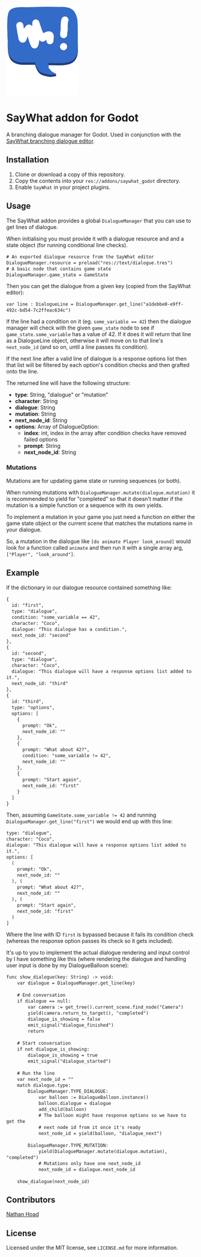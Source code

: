 ![SayWhat logo](assets/logo.svg)

# SayWhat addon for Godot

A branching dialogue manager for Godot. Used in conjunction with the [SayWhat branching dialogue editor](https://nathanhoad.itch.io/saywhat).

## Installation

1. Clone or download a copy of this repository.
2. Copy the contents into your `res://addons/saywhat_godot` directory.
3. Enable `SayWhat` in your project plugins.

## Usage

The SayWhat addon provides a global `DialogueManager` that you can use to get lines of dialogue.

When initialising you must provide it with a dialogue resource and and a state object (for running conditional line checks).

```gdscript
# An exported dialogue resource from the SayWhat editor
DialogueManager.resource = preload("res://text/dialogue.tres")
# A basic node that contains game state
DialogueManager.game_state = GameState
```

Then you can get the dialogue from a given key (copied from the SayWhat editor):

```gdscript
var line : DialogueLine = DialogueManager.get_line("a1debbe0-e9ff-492c-bd54-7c2ffeac634c")
```

If the line had a condition on it (eg. `some_variable == 42`) then the dialogue manager will check with the given `game_state` node to see
if `game_state.some_variable` has a value of 42. If it does it will return that line as a DialogueLine object, otherwise it will move on to that line's
`next_node_id` (and so on, until a line passes its condition).

If the next line after a valid line of dialogue is a response options list then that list will be filtered by each option's condition checks
and then grafted onto the line.

The returned line will have the following structure:

- **type**: String, "dialogue" or "mutation"
- **character**: String
- **dialogue**: String
- **mutation**: String
- **next_node_id**: String
- **options**: Array of DialogueOption:
  - **index**: int, index in the array after condition checks have removed failed options
  - **prompt**: String
  - **next_node_id**: String

### Mutations

Mutations are for updating game state or running sequences (or both).

When running mutations with `DialogueManager.mutate(dialogue.mutation)` it is recommended to yield for "completed" so that it doesn't matter if the mutation is a simple function or a sequence with its own yields.

To implement a mutation in your game you just need a function on either the game state object or the current scene that matches the mutations name in your dialogue.

So, a mutation in the dialogue like `[do animate Player look_around]` would look for a function called `animate` and then run it with a single array arg, `["Player", "look_around"]`.

## Example

If the dictionary in our dialogue resource contained something like:

```
{
  id: "first",
  type: "dialogue",
  condition: "some_variable == 42",
  character: "Coco",
  dialogue: "This dialogue has a condition.",
  next_node_id: "second"
},
{
  id: "second",
  type: "dialogue",
  character: "Coco",
  dialogue: "This dialogue will have a response options list added to it.",
  next_node_id: "third"
},
{
  id: "third",
  type: "options",
  options: [
    {
      prompt: "Ok",
      next_node_id: ""
    },
    {
      prompt: "What about 42?",
      condition: "some_variable != 42",
      next_node_id: ""
    },
    {
      prompt: "Start again",
      next_node_id: "first"
    }
  ]
}
```

Then, assuming `GameState.some_variable != 42` and running `DialogueManager.get_line("first")` we would end up with this line:

```
type: "dialogue",
character: "Coco",
dialogue: "This dialogue will have a response options list added to it.",
options: [
  (
    prompt: "Ok",
    next_node_id: ""
  ), (
    prompt: "What about 42?",
    next_node_id: ""
  ), (
    prompt: "Start again",
    next_node_id: "first"
  )
]
```

Where the line with ID `first` is bypassed because it fails its condition check (whereas the response option passes its check so it gets included).

It's up to you to implement the actual dialogue rendering and input control by I have something like this (where rendering the dialogue and handling user input is done by my DialogueBalloon scene):

```gdscript
func show_dialogue(key: String) -> void:
	var dialogue = DialogueManager.get_line(key)

	# End conversation
	if dialogue == null:
		var camera := get_tree().current_scene.find_node("Camera")
		yield(camera.return_to_target(), "completed")
		dialogue_is_showing = false
		emit_signal("dialogue_finished")
		return

	# Start conversation
	if not dialogue_is_showing:
		dialogue_is_showing = true
		emit_signal("dialogue_started")

	# Run the line
	var next_node_id = ""
	match dialogue.type:
		DialogueManager.TYPE_DIALOGUE:
			var balloon := DialogueBalloon.instance()
			balloon.dialogue = dialogue
			add_child(balloon)
			# The balloon might have response options so we have to get the
			# next node id from it once it's ready
			next_node_id = yield(balloon, "dialogue_next")

		DialogueManager.TYPE_MUTATION:
			yield(DialogueManager.mutate(dialogue.mutation), "completed")
			# Mutations only have one next_node_id
			next_node_id = dialogue.next_node_id

	show_dialogue(next_node_id)
```

## Contributors

[Nathan Hoad](https://nathanhoad.net)

## License

Licensed under the MIT license, see `LICENSE.md` for more information.

